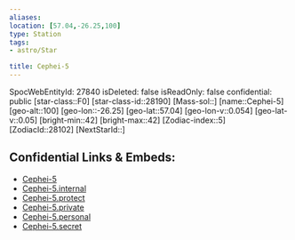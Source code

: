```yaml
---
aliases: 
location: [57.04,-26.25,100]
type: Station
tags:
- astro/Star

title: Cephei-5
---
```

SpocWebEntityId: 27840
isDeleted: false
isReadOnly: false
confidential: public
[star-class::F0]
[star-class-id::28190]
[Mass-sol::]
[name::Cephei-5]
[geo-alt::100]
[geo-lon::-26.25]
[geo-lat::57.04]
[geo-lon-v::0.054]
[geo-lat-v::0.05]
[bright-min::42]
[bright-max::42]
[Zodiac-index::5]
[ZodiacId::28102]
[NextStarId::]



## Confidential Links & Embeds: 
- [Cephei-5](../../../_public/astro/Star/Cephei-5.md) 
- [Cephei-5.internal](../../../_internal/astro/Star/Cephei-5.internal.md) 
- [Cephei-5.protect](../../../_protect/astro/Star/Cephei-5.protect.md) 
- [Cephei-5.private](../../../_private/astro/Star/Cephei-5.private.md) 
- [Cephei-5.personal](../../../_personal/astro/Star/Cephei-5.personal.md) 
- [Cephei-5.secret](../../../_secret/astro/Star/Cephei-5.secret.md)

